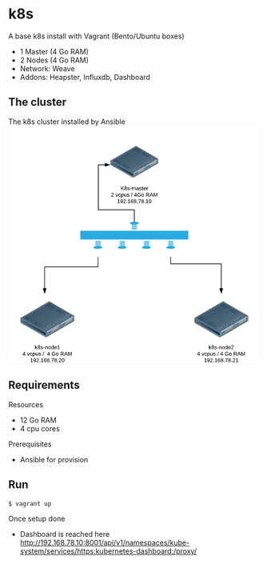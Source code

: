 # k8s

A base k8s install with Vagrant (Bento/Ubuntu boxes)
- 1 Master (4 Go RAM)
- 2 Nodes (4 Go RAM)
- Network: Weave
- Addons: Heapster, Influxdb, Dashboard

## The cluster

The k8s cluster installed by Ansible
![k8s cluster](https://github.com/ricofehr/k8s/raw/master/k8s-cluster.png)

## Requirements

Resources
- 12 Go RAM
- 4 cpu cores

Prerequisites
- Ansible for provision

## Run

```
$ vagrant up
```

Once setup done
- Dashboard is reached here
http://192.168.78.10:8001/api/v1/namespaces/kube-system/services/https:kubernetes-dashboard:/proxy/